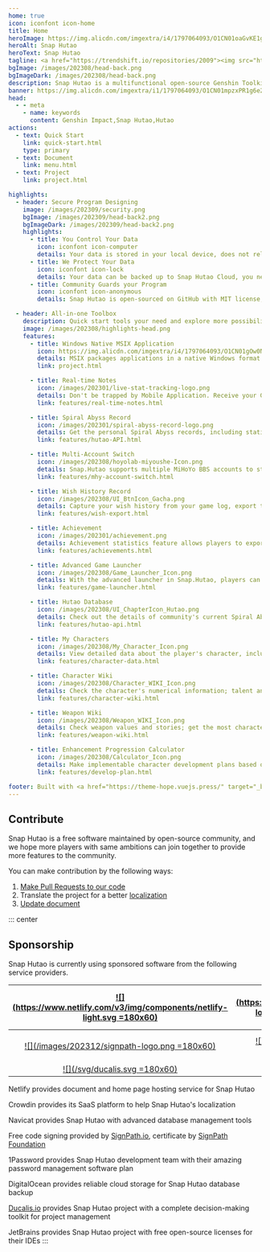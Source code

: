 ```yaml
---
home: true
icon: iconfont icon-home
title: Home
heroImage: https://img.alicdn.com/imgextra/i4/1797064093/O1CN01oaGvKE1g6dut0pICS_!!1797064093.png_.webp
heroAlt: Snap Hutao
heroText: Snap Hutao
tagline: <a href="https://trendshift.io/repositories/2009"><img src="https://trendshift.io/api/badge/repositories/2009" alt="trend"/></a><br>Multifunctional Open-source Genshin Toolkit 🧰
bgImage: /images/202308/head-back.png
bgImageDark: /images/202308/head-back.png
description: Snap Hutao is a multifunctional open-source Genshin Toolkit. It is designed for modern Windows platform, provides features like Advanced Game Launcher, Wish Export, Realtime Notes, to improve the gaming experience for desktop players.
banner: https://img.alicdn.com/imgextra/i1/1797064093/O1CN01mpzxPR1g6e22IjFMh_!!1797064093.png
head:
  - - meta
    - name: keywords
      content: Genshin Impact,Snap Hutao,Hutao
actions:
  - text: Quick Start
    link: quick-start.html
    type: primary
  - text: Document
    link: menu.html
  - text: Project
    link: project.html

highlights:
  - header: Secure Program Designing
    image: /images/202309/security.png
    bgImage: /images/202309/head-back2.png
    bgImageDark: /images/202309/head-back2.png
    highlights:
      - title: You Control Your Data
        icon: iconfont icon-computer
        details: Your data is stored in your local device, does not rely on any cloud service or third-party platform, you have freedom control your data
      - title: We Protect Your Data
        icon: iconfont icon-lock
        details: Your data can be backed up to Snap Hutao Cloud, you never lose data when you are on a new device
      - title: Community Guards your Program
        icon: iconfont icon-anonymous
        details: Snap Hutao is open-sourced on GitHub with MIT license, we welcome community members to review and contribute to our code. The software is packaged and published through fully automated pipeline without any manual change

  - header: All-in-one Toolbox
    description: Quick start tools your need and explore more possibility
    image: /images/202308/highlights-head.png
    features:
      - title: Windows Native MSIX Application
        icon: https://img.alicdn.com/imgextra/i4/1797064093/O1CN01gOw0Nk1g6e0yjfAlD_!!1797064093.png_.webp
        details: MSIX packages applications in a native Windows format and supports sandbox technology, ensuring system stability and cleanliness
        link: project.html

      - title: Real-time Notes
        icon: /images/202301/live-stat-tracking-logo.png
        details: Don't be trapped by Mobile Application. Receive your Genshin real-time notes notification on your desktop with native Windows notification
        link: features/real-time-notes.html

      - title: Spiral Abyss Record
        icon: /images/202301/spiral-abyss-record-logo.png
        details: Get the personal Spiral Abyss records, including statistics and detailed data, permanently save past Spiral Abyss challenges on your device
        link: features/hutao-API.html

      - title: Multi-Account Switch
        icon: /images/202308/hoyolab-miyoushe-Icon.png
        details: Snap.Hutao supports multiple MiHoYo BBS accounts to stay logged in and create separate profiles for each account in each function, so players can easily manage their multiple accounts
        link: features/mhy-account-switch.html

      - title: Wish History Record
        icon: /images/202308/UI_BtnIcon_Gacha.png
        details: Capture your wish history from your game log, export them to your local device, with the support of unlimited account data archives
        link: features/wish-export.html

      - title: Achievement
        icon: /images/202301/achievement.png
        details: Achievement statistics feature allows players to export achievement data and keep statistics outside the game; based on achievement splitting, players can manage milestones for hidden achievements
        link: features/achievements.html

      - title: Advanced Game Launcher
        icon: /images/202308/Game_Launcher_Icon.png
        details: With the advanced launcher in Snap.Hutao, players can easily switch their Genshin accounts, switch servers, modify game window settings and further explore more advanced features
        link: features/game-launcher.html

      - title: Hutao Database
        icon: /images/202308/UI_ChapterIcon_Hutao.png
        details: Check out the details of community's current Spiral Abyss teaming, weapon matching, and artifact set matching; share your own Spiral Abyss lineup configuration
        link: features/hutao-api.html

      - title: My Characters
        icon: /images/202308/My_Character_Icon.png
        details: View detailed data about the player's character, including level, constellations, weapons, talents, artifact set, etc.; automatically calculate artifact set score
        link: features/character-data.html

      - title: Character Wiki
        icon: /images/202308/Character_WIKI_Icon.png
        details: Check the character's numerical information; talent and constellations; training materials; character's background story and other information; get the most weapons and artifact set matching scheme among players through the Hutao database
        link: features/character-wiki.html

      - title: Weapon Wiki
        icon: /images/202308/Weapon_WIKI_Icon.png
        details: Check weapon values and stories; get the most character matching data among players through the Hutao database
        link: features/weapon-wiki.html

      - title: Enhancement Progression Calculator
        icon: /images/202308/Calculator_Icon.png
        details: Make implementable character development plans based on your actual situation; support multiple accounts, multiple plan lists, and backpack item records
        link: features/develop-plan.html

footer: Built with <a href="https://theme-hope.vuejs.press/" target="_blank">VuePress Theme Hope</a> | Be the best Genshin Impact tool
---
```


## Contribute

Snap Hutao is a free software maintained by open-source community, and we hope more players with same
ambitions can join together to provide more features to the community.

You can make contribution by the following ways:

1. [Make Pull Requests to our code](https://github.com/DGP-Studio/Snap.Hutao/pulls)
2. Translate the project for a better [localization](i18n.md)
3. [Update document](https://github.com/DGP-Studio/Snap.Hutao.Docs)

<!-- @include: star-request.md -->

::: center

## Sponsorship

Snap Hutao is currently using sponsored software from the following service providers.

| [![](https://www.netlify.com/v3/img/components/netlify-light.svg =180x60)](https://www.netlify.com/) | [![](https://support.crowdin.com/images/logos/core-logo/svg/crowdin-core-logo-cDark.svg =180x60)](https://crowdin.com/) |           [![](/images/202409/navicat.png =180x60)](https://navicat.com/)            |
| :--------------------------------------------------------------------------------------------------: | :---------------------------------------------------------------------------------------------------------------------: | :----------------------------------------------------------------------------------: |
|              [![](/images/202312/signpath-logo.png =180x60)](https://about.signpath.io)              |                        [![](/images/202312/1Password-logo.svg =180x35)](https://1password.com/)                         | [![](/images/202312/digitalocean-horizontal.svg =180x35)](https://about.signpath.io) |
|                       [![](/svg/ducalis.svg =180x60)](https://hi.ducalis.io/)                        |                              [![](/svg/jetbrains.svg =180x60)](https://www.jetbrains.com/)                              |

Netlify provides document and home page hosting service for Snap Hutao

Crowdin provides its SaaS platform to help Snap Hutao's localization

Navicat provides Snap Hutao with advanced database management tools

Free code signing provided by [SignPath.io](https://signpath.io/), certificate by [SignPath Foundation](https://signpath.org/)

1Password provides Snap Hutao development team with their amazing password management software plan

DigitalOcean provides reliable cloud storage for Snap Hutao database backup

[Ducalis.io](https://hi.ducalis.io/) provides Snap Hutao project with a complete decision-making toolkit for project management

JetBrains provides Snap Hutao project with free open-source licenses for their IDEs
:::
